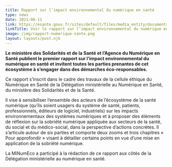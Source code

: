 ```yaml
---
title: Rapport sur l’impact environnemental du numérique en santé
type: news
date: 2021-06-11
link: https://esante.gouv.fr/sites/default/files/media_entity/documents/rapport_gt6_210517-2.pdf
linkTitle: Voir le rapport sur l’impact environnemental du numérique en santé (pdf)
image: /img/rapport-numerique-sante.png
layout: layouts/post.njk
---
```


**Le ministère des Solidarités et de la Santé et l’Agence du Numérique en Santé publient le premier rapport sur l’impact environnemental du numérique en santé et invitent toutes les parties prenantes de cet écosystème à s’engager dans des démarches éco-responsables.**

Ce rapport s’inscrit dans le cadre des travaux de la cellule éthique du Numérique en Santé de la Délégation ministérielle au Numérique en Santé, du ministère des Solidarités et de la Santé.

Il vise à sensibiliser l’ensemble des acteurs de l’écosystème de la santé numérique (qu’ils soient usagers du système de santé, patients, professionnels, éditeurs de logiciel, industriels) sur les impacts environnementaux des systèmes numériques et à proposer des éléments de réflexion sur la sobriété numérique appliquée aux secteurs de la santé, du social et du médico-social, dans la perspective d’actions concrètes. Il s’articule autour de six parties et comporte deux zooms et trois chapitres « Pour approfondir » visant à détailler certains points en vue d’une mise en application de la sobriété numérique.
 
La MiNumEco a participé à la rédaction de ce rapport aux côtés de la Délégation ministérielle au numérique en santé.
